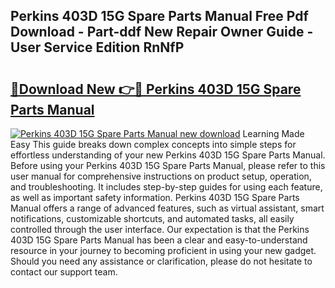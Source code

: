 ## Perkins 403D 15G Spare Parts Manual Free Pdf Download - Part-ddf New Repair Owner Guide - User Service Edition RnNfP

# <h2><a href="http://bc59518.oget.top/?id=Perkins+403D+15G+Spare+Parts+Manual">🔗Download New 👉🔴 Perkins 403D 15G Spare Parts Manual</a></h2>

[![Perkins 403D 15G Spare Parts Manual new download](https://i.imgur.com/5g1atiW.png)](http://bc59518.oget.top/?id=Perkins+403D+15G+Spare+Parts+Manual)
Learning Made Easy This guide breaks down complex concepts into simple steps for effortless understanding of your new Perkins 403D 15G Spare Parts Manual. Before using your Perkins 403D 15G Spare Parts Manual, please refer to this user manual for comprehensive instructions on product setup, operation, and troubleshooting. It includes step-by-step guides for using each feature, as well as important safety information. Perkins 403D 15G Spare Parts Manual offers a range of advanced features, such as virtual assistant, smart notifications, customizable shortcuts, and automated tasks, all easily controlled through the user interface. Our expectation is that the Perkins 403D 15G Spare Parts Manual has been a clear and easy-to-understand resource in your journey to becoming proficient in using your new gadget. Should you need any assistance or clarification, please do not hesitate to contact our support team.
